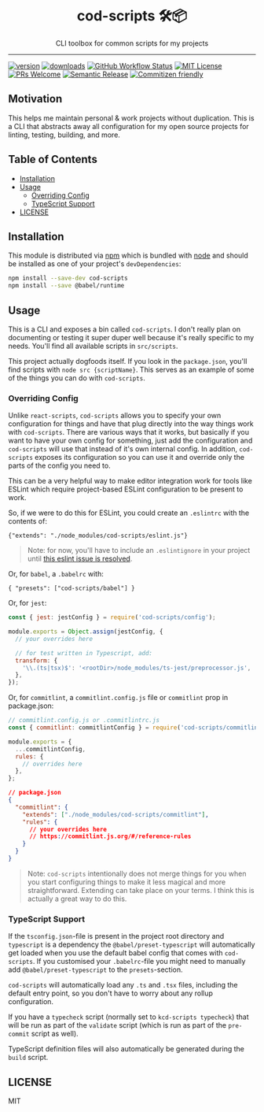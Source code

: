<div align="center">
<h1>cod-scripts 🛠📦</h1>

<p>CLI toolbox for common scripts for my projects</p>
</div>

---

<!-- prettier-ignore-start -->
[![version][version-badge]][package]
[![downloads][downloads-badge]][npmcharts]
[![GitHub Workflow Status][actions-badge]][actions-badge]
[![MIT License][license-badge]][license]
[![PRs Welcome][prs-badge]][prs]
[![Semantic Release][semantic-release-badge]][semantic-release]
[![Commitizen friendly][commitizen-badge]][commitizen]
<!-- prettier-ignore-end -->

## Motivation

This helps me maintain personal & work projects without duplication. This is a
CLI that abstracts away all configuration for my open source projects for
linting, testing, building, and more.

## Table of Contents

<!-- START doctoc generated TOC please keep comment here to allow auto update -->
<!-- DON'T EDIT THIS SECTION, INSTEAD RE-RUN doctoc TO UPDATE -->

- [Installation](#installation)
- [Usage](#usage)
  - [Overriding Config](#overriding-config)
  - [TypeScript Support](#typescript-support)
- [LICENSE](#license)

<!-- END doctoc generated TOC please keep comment here to allow auto update -->

## Installation

This module is distributed via [npm][npm] which is bundled with [node][node] and
should be installed as one of your project's `devDependencies`:

```sh
npm install --save-dev cod-scripts
npm install --save @babel/runtime
```

## Usage

This is a CLI and exposes a bin called `cod-scripts`. I don't really plan on
documenting or testing it super duper well because it's really specific to my
needs. You'll find all available scripts in `src/scripts`.

This project actually dogfoods itself. If you look in the `package.json`, you'll
find scripts with `node src {scriptName}`. This serves as an example of some of
the things you can do with `cod-scripts`.

### Overriding Config

Unlike `react-scripts`, `cod-scripts` allows you to specify your own
configuration for things and have that plug directly into the way things work
with `cod-scripts`. There are various ways that it works, but basically if you
want to have your own config for something, just add the configuration and
`cod-scripts` will use that instead of it's own internal config. In addition,
`cod-scripts` exposes its configuration so you can use it and override only the
parts of the config you need to.

This can be a very helpful way to make editor integration work for tools like
ESLint which require project-based ESLint configuration to be present to work.

So, if we were to do this for ESLint, you could create an `.eslintrc` with the
contents of:

```
{"extends": "./node_modules/cod-scripts/eslint.js"}
```

> Note: for now, you'll have to include an `.eslintignore` in your project until
> [this eslint issue is resolved](https://github.com/eslint/eslint/issues/9227).

Or, for `babel`, a `.babelrc` with:

```
{ "presets": ["cod-scripts/babel"] }
```

Or, for `jest`:

```js
const { jest: jestConfig } = require('cod-scripts/config');

module.exports = Object.assign(jestConfig, {
  // your overrides here

  // for test written in Typescript, add:
  transform: {
    '\\.(ts|tsx)$': '<rootDir>/node_modules/ts-jest/preprocessor.js',
  },
});
```

Or, for `commitlint`, a `commitlint.config.js` file or `commitlint` prop in
package.json:

```js
// commitlint.config.js or .commitlintrc.js
const { commitlint: commitlintConfig } = require('cod-scripts/commitlint');

module.exports = {
  ...commitlintConfig,
  rules: {
    // overrides here
  },
};
```

```json
// package.json
{
  "commitlint": {
    "extends": ["./node_modules/cod-scripts/commitlint"],
    "rules": {
      // your overrides here
      // https://commitlint.js.org/#/reference-rules
    }
  }
}
```

> Note: `cod-scripts` intentionally does not merge things for you when you start
> configuring things to make it less magical and more straightforward. Extending
> can take place on your terms. I think this is actually a great way to do this.

### TypeScript Support

If the `tsconfig.json`-file is present in the project root directory and
`typescript` is a dependency the `@babel/preset-typescript` will automatically
get loaded when you use the default babel config that comes with `cod-scripts`.
If you customised your `.babelrc`-file you might need to manually add
`@babel/preset-typescript` to the `presets`-section.

`cod-scripts` will automatically load any `.ts` and `.tsx` files, including the
default entry point, so you don't have to worry about any rollup configuration.

If you have a `typecheck` script (normally set to `kcd-scripts typecheck`) that
will be run as part of the `validate` script (which is run as part of the
`pre-commit` script as well).

TypeScript definition files will also automatically be generated during the
`build` script.

## LICENSE

MIT

<!-- prettier-ignore-start -->
[npm]: https://www.npmjs.com
[node]: https://nodejs.org
[semantic-release]: https://github.com/semantic-release/semantic-release
[semantic-release-badge]: https://img.shields.io/badge/%20%20%F0%9F%93%A6%F0%9F%9A%80-semantic--release-e10079.svg
[prs]: http://makeapullrequest.com
[prs-badge]: https://img.shields.io/badge/PRs-welcome-brightgreen.svg?style=flat-square
[commitizen]: http://commitizen.github.io/cz-cli/
[commitizen-badge]: https://img.shields.io/badge/commitizen-friendly-brightgreen.svg
[npmcharts]: http://npmcharts.com/compare/cod-scripts
[version-badge]: https://img.shields.io/npm/v/cod-scripts.svg?style=flat-square
[package]: https://www.npmjs.com/package/cod-scripts
[downloads-badge]: https://img.shields.io/npm/dm/cod-scripts.svg?style=flat-square
[license-badge]: https://img.shields.io/npm/l/cod-scripts.svg?style=flat-square
[license]: https://github.com/codfish/cod-scripts/blob/master/LICENSE
[actions]: https://github.com/codfish/cod-scripts/actions
[actions-badge]: https://img.shields.io/github/workflow/status/codfish/cod-scripts/Release/master
<!-- prettier-ignore-end -->
